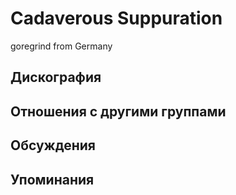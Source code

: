 # Cadaverous Suppuration

goregrind from Germany

## Дискография


## Отношения с другими группами


## Обсуждения


## Упоминания

